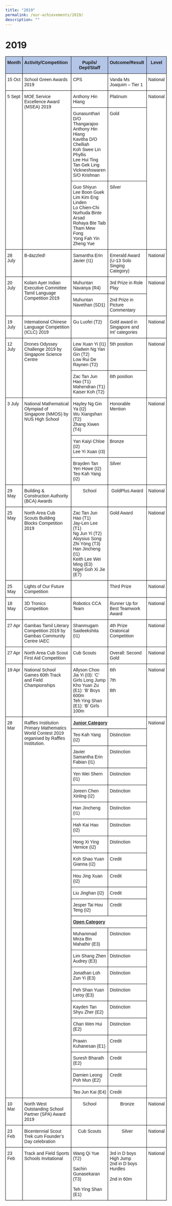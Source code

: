 ```yaml
---
title: "2019"
permalink: /our-achievements/2019/
description: ""
---
```


# 2019

<style type="text/css">
.tg  {border-collapse:collapse;border-spacing:0;}
.tg td{border-color:black;border-style:solid;border-width:1px;font-family:Arial, sans-serif;font-size:14px;
  overflow:hidden;padding:10px 5px;word-break:normal;}
.tg th{border-color:black;border-style:solid;border-width:1px;font-family:Arial, sans-serif;font-size:14px;
  font-weight:normal;overflow:hidden;padding:10px 5px;word-break:normal;}
.tg .tg-ba4e{background-color:#B4C6E7;font-weight:bold;text-align:center;vertical-align:top}
.tg .tg-va4t{background-color:#FFF;font-weight:bold;text-align:left;text-decoration:underline;vertical-align:top}
.tg .tg-vp9w{background-color:#B4C6E7;font-weight:bold;text-align:left;vertical-align:top}
.tg .tg-ktyi{background-color:#FFF;text-align:left;vertical-align:top}
.tg .tg-7yig{background-color:#FFF;text-align:center;vertical-align:top}
</style>
<table class="tg">
<thead>
  <tr>
    <th class="tg-ba4e">Month</th>
    <th class="tg-vp9w">Activity/Competition</th>
    <th class="tg-ba4e">Pupils/ Dept/Staff</th>
    <th class="tg-vp9w">Outcome/Result</th>
    <th class="tg-ba4e">Level</th>
  </tr>
</thead>
<tbody>
  <tr>
    <td class="tg-ktyi">15 Oct</td>
    <td class="tg-ktyi">School Green Awards 2019<br> </td>
    <td class="tg-ktyi">CPS</td>
    <td class="tg-ktyi">Vanda Ms Joaquim – Tier 1</td>
    <td class="tg-ktyi">National</td>
  </tr>
  <tr>
    <td class="tg-ktyi" rowspan="3">5 Sept</td>
    <td class="tg-ktyi" rowspan="3">MOE Service Excellence Award (MSEA) 2019</td>
    <td class="tg-ktyi">Anthony Hin Hiang</td>
    <td class="tg-ktyi">Platinum</td>
    <td class="tg-ktyi" rowspan="3">National</td>
  </tr>
  <tr>
    <td class="tg-ktyi">Gunasunthari D/O Thangarajoo<br>Anthony Hin Hiang<br>Kavitha D/O Chelliah<br>Koh Swee Lin Phyllis<br>Lee Hui Ting<br>Tan Gek Ling<br>Vickneshswaren S/O Krishnan</td>
    <td class="tg-ktyi">Gold</td>
  </tr>
  <tr>
    <td class="tg-ktyi">Guo Shiyun<br>Lee Boon Guek<br>Lim Kim Eng Linden<br>Lo Chien-Chi<br>Nurhuda Binte Arsad<br>Rohaya Bte Taib<br>Tham Mew Fong<br>Yong Fah Yin<br>Zheng Yue</td>
    <td class="tg-ktyi">Silver</td>
  </tr>
  <tr>
    <td class="tg-ktyi">28 July</td>
    <td class="tg-ktyi">B-dazzled!</td>
    <td class="tg-ktyi">Samantha Erin Javier (I1)</td>
    <td class="tg-ktyi">Emerald Award (U-13 Solo Singing Category)</td>
    <td class="tg-ktyi">National</td>
  </tr>
  <tr>
    <td class="tg-ktyi" rowspan="2">20 July</td>
    <td class="tg-ktyi" rowspan="2">Kolam Ayer Indian Executive Committee Tamil Language Competition 2019<br> </td>
    <td class="tg-ktyi">Muhuntan Navanya (R4)</td>
    <td class="tg-ktyi">3rd Prize in Role Play</td>
    <td class="tg-ktyi" rowspan="2">National</td>
  </tr>
  <tr>
    <td class="tg-ktyi">Muhuntan Navethan (SD1)</td>
    <td class="tg-ktyi">2nd Prize in Picture Commentary</td>
  </tr>
  <tr>
    <td class="tg-ktyi">19 July</td>
    <td class="tg-ktyi">International Chinese Language Competition (ICLC) 2019</td>
    <td class="tg-ktyi">Gu Luofei (T2)</td>
    <td class="tg-ktyi">Gold award in Singapore and Int’ categories</td>
    <td class="tg-ktyi">National</td>
  </tr>
  <tr>
    <td class="tg-ktyi" rowspan="2">12 July</td>
    <td class="tg-ktyi" rowspan="2">Drones Odyssey Challenge 2019 by Singapore Science Centre</td>
    <td class="tg-ktyi">Lew Xuan Yi (I1)     <br>Gladwin Ng Yan Gin (T2)<br>Low Rui De Raynen (T2)</td>
    <td class="tg-ktyi">5th position<br> <br> </td>
    <td class="tg-ktyi" rowspan="2">National</td>
  </tr>
  <tr>
    <td class="tg-ktyi">Zac Tan Jun Hao (T1)<br>Mahendran (T1)        <br>Kaiser Koh (T2)</td>
    <td class="tg-ktyi">6th position<br> </td>
  </tr>
  <tr>
    <td class="tg-ktyi" rowspan="3">3 July</td>
    <td class="tg-ktyi" rowspan="3">National Mathematical Olympiad of Singapore (NMOS) by NUS High School</td>
    <td class="tg-ktyi">Hayley Ng Gin Ya (I2)<br>Wu Xiangshan (T2)<br>Zhang Xiwen (T4)</td>
    <td class="tg-ktyi">Honorable Mention</td>
    <td class="tg-ktyi" rowspan="3">National</td>
  </tr>
  <tr>
    <td class="tg-ktyi">Yan Kaiyi Chloe (I2)<br>Lee Yi Xuan (I3)</td>
    <td class="tg-ktyi">Bronze</td>
  </tr>
  <tr>
    <td class="tg-ktyi">Brayden Tan Yen Howe (I2)<br>Teo Kah Yang (I2)<br> </td>
    <td class="tg-ktyi">Silver<br> </td>
  </tr>
  <tr>
    <td class="tg-ktyi">29 May</td>
    <td class="tg-ktyi">Building &amp; Construction Authority (BCA) Awards</td>
    <td class="tg-7yig">School</td>
    <td class="tg-7yig">GoldPlus Award</td>
    <td class="tg-ktyi">National</td>
  </tr>
  <tr>
    <td class="tg-ktyi">25 May</td>
    <td class="tg-ktyi">North Area Cub Scouts Building Blocks Competition 2019</td>
    <td class="tg-ktyi">Zac Tan Jun Hao (T1)<br>Jay-Len Lee (T1)<br>Ng Jun Yi (T2)<br>Aloysius Song Zhi Yöng (T3)<br>Han Jincheng (I1)<br>Keith Lee Wei Ming (E3)<br>Nigel Goh Xi Jie (E7)<br> </td>
    <td class="tg-ktyi">Gold Award</td>
    <td class="tg-ktyi">National</td>
  </tr>
  <tr>
    <td class="tg-ktyi">25 May</td>
    <td class="tg-ktyi">Lights of Our Future Competition</td>
    <td class="tg-ktyi"> </td>
    <td class="tg-ktyi">Third Prize</td>
    <td class="tg-ktyi">National</td>
  </tr>
  <tr>
    <td class="tg-ktyi">18 May</td>
    <td class="tg-ktyi">3D Tronics Competition</td>
    <td class="tg-ktyi">Robotics CCA Team</td>
    <td class="tg-ktyi">Runner Up for Best Teamwork Award</td>
    <td class="tg-ktyi">National</td>
  </tr>
  <tr>
    <td class="tg-ktyi">27 Apr</td>
    <td class="tg-ktyi">Gambas Tamil  Literary Competition 2019 by  Gambas Community Centre IAEC</td>
    <td class="tg-ktyi">Shanmugam Saideekshita (I1)<br> </td>
    <td class="tg-ktyi">4th Prize  Oratorical Competition</td>
    <td class="tg-ktyi">National</td>
  </tr>
  <tr>
    <td class="tg-ktyi">27 Apr</td>
    <td class="tg-ktyi">North Area Cub Scout First Aid Competition</td>
    <td class="tg-ktyi">Cub Scouts</td>
    <td class="tg-ktyi">Overall: Second<br>Gold</td>
    <td class="tg-ktyi">National</td>
  </tr>
  <tr>
    <td class="tg-ktyi">19 Apr</td>
    <td class="tg-ktyi">National School Games 60th Track and Field Championships</td>
    <td class="tg-ktyi">Allyson Choo Jia Yi (I3): ‘C’ Girls Long Jump<br>Kho Yuan Zu (E1): ‘B’ Boys 600m<br>Teh Ying Shan (E1): ‘B’ Girls 100m</td>
    <td class="tg-ktyi">6th<br> <br>7th<br> <br>8th</td>
    <td class="tg-ktyi">National</td>
  </tr>
  <tr>
    <td class="tg-ktyi" rowspan="23">28 Mar</td>
    <td class="tg-ktyi" rowspan="23">Raffles Institution Primary Mathematics World Contest 2019 organised by Raffles Institution.</td>
    <td class="tg-va4t" colspan="2">Junior Category</td>
    <td class="tg-ktyi" rowspan="23">National</td>
  </tr>
  <tr>
    <td class="tg-ktyi">Teo Kah Yang (I2)</td>
    <td class="tg-ktyi">Distinction</td>
  </tr>
  <tr>
    <td class="tg-ktyi">Javier Samantha Erin Fabian (I1)</td>
    <td class="tg-ktyi">Distinction</td>
  </tr>
  <tr>
    <td class="tg-ktyi">Yen Wei Shern (I1)</td>
    <td class="tg-ktyi">Distinction</td>
  </tr>
  <tr>
    <td class="tg-ktyi">Joreen Chen Xinling (I2)</td>
    <td class="tg-ktyi">Distinction</td>
  </tr>
  <tr>
    <td class="tg-ktyi">Han Jincheng (I1)<br> </td>
    <td class="tg-ktyi">Distinction</td>
  </tr>
  <tr>
    <td class="tg-ktyi">Hah Kai Hao (I2)<br> </td>
    <td class="tg-ktyi">Distinction</td>
  </tr>
  <tr>
    <td class="tg-ktyi">Hong Xi Ying Vernice (I2)</td>
    <td class="tg-ktyi">Distinction</td>
  </tr>
  <tr>
    <td class="tg-ktyi">Koh Shao Yuan Gianna (I2)</td>
    <td class="tg-ktyi">Credit</td>
  </tr>
  <tr>
    <td class="tg-ktyi">Hou Jing Xuan (I2)<br> </td>
    <td class="tg-ktyi">Credit</td>
  </tr>
  <tr>
    <td class="tg-ktyi">Liu Jinghan (I2)<br> </td>
    <td class="tg-ktyi">Credit</td>
  </tr>
  <tr>
    <td class="tg-ktyi">Jesper Tai Hou Teng (I2)</td>
    <td class="tg-ktyi">Credit</td>
  </tr>
  <tr>
    <td class="tg-va4t" colspan="2">Open Category</td>
  </tr>
  <tr>
    <td class="tg-ktyi">Muhammad Mirza Bin Mahathir (E3)</td>
    <td class="tg-ktyi">Distinction</td>
  </tr>
  <tr>
    <td class="tg-ktyi">Lim Shang Zhen Audrey (E3)</td>
    <td class="tg-ktyi">Distinction</td>
  </tr>
  <tr>
    <td class="tg-ktyi">Jonathan Loh Zun Yi (E3)</td>
    <td class="tg-ktyi">Distinction</td>
  </tr>
  <tr>
    <td class="tg-ktyi">Peh Shan Yuan Leroy (E3)</td>
    <td class="tg-ktyi">Distinction</td>
  </tr>
  <tr>
    <td class="tg-ktyi">Kayden Tan Shyu Zher (E2)</td>
    <td class="tg-ktyi">Distinction</td>
  </tr>
  <tr>
    <td class="tg-ktyi">Chan Wen Hui (E2)</td>
    <td class="tg-ktyi">Distinction</td>
  </tr>
  <tr>
    <td class="tg-ktyi">Prawin Kuhanesan (E1)</td>
    <td class="tg-ktyi">Credit</td>
  </tr>
  <tr>
    <td class="tg-ktyi">Suresh Bharath (E2)</td>
    <td class="tg-ktyi">Credit</td>
  </tr>
  <tr>
    <td class="tg-ktyi">Damien Leong Poh Mun (E2)</td>
    <td class="tg-ktyi">Credit</td>
  </tr>
  <tr>
    <td class="tg-ktyi">Teo Jun Kai (E4)</td>
    <td class="tg-ktyi">Credit</td>
  </tr>
  <tr>
    <td class="tg-ktyi">10 Mar</td>
    <td class="tg-ktyi">North West Outstanding School Partner (SPA) Award 2019</td>
    <td class="tg-7yig">School</td>
    <td class="tg-7yig">Bronze</td>
    <td class="tg-ktyi">National</td>
  </tr>
  <tr>
    <td class="tg-ktyi">23 Feb</td>
    <td class="tg-ktyi">Bicentennial Scout Trek cum Founder’s Day celebration</td>
    <td class="tg-7yig">Cub Scouts</td>
    <td class="tg-7yig">Silver</td>
    <td class="tg-ktyi">National</td>
  </tr>
  <tr>
    <td class="tg-ktyi">23 Feb</td>
    <td class="tg-ktyi">Track and Field Sports Schools Invitational</td>
    <td class="tg-ktyi">Wang Qi Yue (T2)<br> <br>Sachin Gunasekaran (T3)<br> <br>Teh Ying Shan (E1)</td>
    <td class="tg-ktyi">3rd in D boys High Jump<br>2nd in D boys Hurdles<br> <br>2nd in 60m</td>
    <td class="tg-ktyi">National</td>
  </tr>
</tbody>
</table>